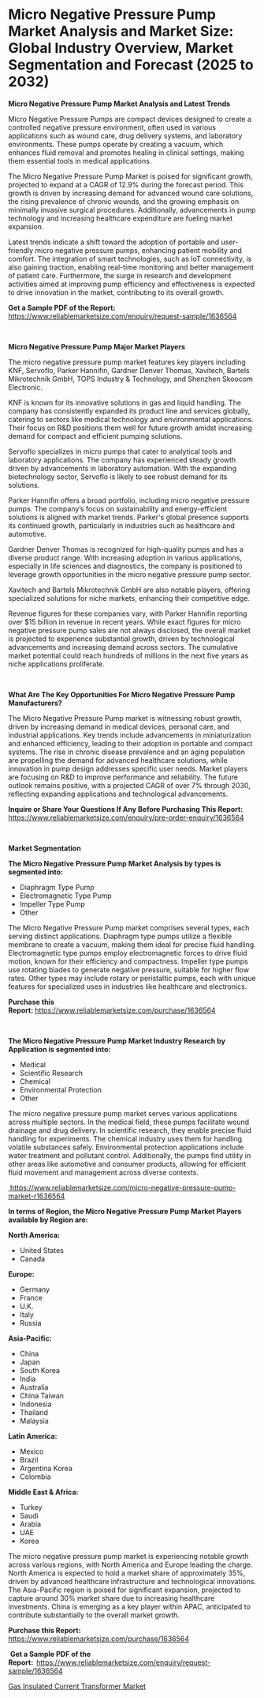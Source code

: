 <p><h1>Micro Negative Pressure Pump Market Analysis and Market Size: Global Industry Overview, Market Segmentation and Forecast (2025 to 2032)</h1></p><p><strong>Micro Negative Pressure Pump Market Analysis and Latest Trends</strong></p>
<p><p>Micro Negative Pressure Pumps are compact devices designed to create a controlled negative pressure environment, often used in various applications such as wound care, drug delivery systems, and laboratory environments. These pumps operate by creating a vacuum, which enhances fluid removal and promotes healing in clinical settings, making them essential tools in medical applications.</p><p>The Micro Negative Pressure Pump Market is poised for significant growth, projected to expand at a CAGR of 12.9% during the forecast period. This growth is driven by increasing demand for advanced wound care solutions, the rising prevalence of chronic wounds, and the growing emphasis on minimally invasive surgical procedures. Additionally, advancements in pump technology and increasing healthcare expenditure are fueling market expansion.</p><p>Latest trends indicate a shift toward the adoption of portable and user-friendly micro negative pressure pumps, enhancing patient mobility and comfort. The integration of smart technologies, such as IoT connectivity, is also gaining traction, enabling real-time monitoring and better management of patient care. Furthermore, the surge in research and development activities aimed at improving pump efficiency and effectiveness is expected to drive innovation in the market, contributing to its overall growth.</p></p>
<p><strong>Get a Sample PDF of the Report:&nbsp;</strong> <a href="https://www.reliablemarketsize.com/enquiry/request-sample/1636564?utm_campaign=2809&utm_medium=2&utm_source=Github&utm_content=ia&utm_term=23032025&utm_id=micro-negative-pressure-pump">https://www.reliablemarketsize.com/enquiry/request-sample/1636564</a></p>
<p>&nbsp;</p>
<p><strong>Micro Negative Pressure Pump Major Market Players</strong></p>
<p><p>The micro negative pressure pump market features key players including KNF, Servoflo, Parker Hannifin, Gardner Denver Thomas, Xavitech, Bartels Mikrotechnik GmbH, TOPS Industry & Technology, and Shenzhen Skoocom Electronic. </p><p>KNF is known for its innovative solutions in gas and liquid handling. The company has consistently expanded its product line and services globally, catering to sectors like medical technology and environmental applications. Their focus on R&D positions them well for future growth amidst increasing demand for compact and efficient pumping solutions.</p><p>Servoflo specializes in micro pumps that cater to analytical tools and laboratory applications. The company has experienced steady growth driven by advancements in laboratory automation. With the expanding biotechnology sector, Servoflo is likely to see robust demand for its solutions.</p><p>Parker Hannifin offers a broad portfolio, including micro negative pressure pumps. The company’s focus on sustainability and energy-efficient solutions is aligned with market trends. Parker's global presence supports its continued growth, particularly in industries such as healthcare and automotive.</p><p>Gardner Denver Thomas is recognized for high-quality pumps and has a diverse product range. With increasing adoption in various applications, especially in life sciences and diagnostics, the company is positioned to leverage growth opportunities in the micro negative pressure pump sector.</p><p>Xavitech and Bartels Mikrotechnik GmbH are also notable players, offering specialized solutions for niche markets, enhancing their competitive edge.</p><p>Revenue figures for these companies vary, with Parker Hannifin reporting over $15 billion in revenue in recent years. While exact figures for micro negative pressure pump sales are not always disclosed, the overall market is projected to experience substantial growth, driven by technological advancements and increasing demand across sectors. The cumulative market potential could reach hundreds of millions in the next five years as niche applications proliferate.</p></p>
<p>&nbsp;</p>
<p><strong>What Are The Key Opportunities For Micro Negative Pressure Pump Manufacturers?</strong></p>
<p><p>The Micro Negative Pressure Pump market is witnessing robust growth, driven by increasing demand in medical devices, personal care, and industrial applications. Key trends include advancements in miniaturization and enhanced efficiency, leading to their adoption in portable and compact systems. The rise in chronic disease prevalence and an aging population are propelling the demand for advanced healthcare solutions, while innovation in pump design addresses specific user needs. Market players are focusing on R&D to improve performance and reliability. The future outlook remains positive, with a projected CAGR of over 7% through 2030, reflecting expanding applications and technological advancements.</p></p>
<p><strong>Inquire or Share Your Questions If Any Before Purchasing This Report:</strong> <a href="https://www.reliablemarketsize.com/enquiry/pre-order-enquiry/1636564?utm_campaign=2809&utm_medium=2&utm_source=Github&utm_content=ia&utm_term=23032025&utm_id=micro-negative-pressure-pump">https://www.reliablemarketsize.com/enquiry/pre-order-enquiry/1636564</a></p>
<p>&nbsp;</p>
<p><strong>Market Segmentation</strong></p>
<p><strong>The Micro Negative Pressure Pump Market Analysis by types is segmented into:</strong></p>
<p><ul><li>Diaphragm Type Pump</li><li>Electromagnetic Type Pump</li><li>Impeller Type Pump</li><li>Other</li></ul></p>
<p><p>The Micro Negative Pressure Pump market comprises several types, each serving distinct applications. Diaphragm type pumps utilize a flexible membrane to create a vacuum, making them ideal for precise fluid handling. Electromagnetic type pumps employ electromagnetic forces to drive fluid motion, known for their efficiency and compactness. Impeller type pumps use rotating blades to generate negative pressure, suitable for higher flow rates. Other types may include rotary or peristaltic pumps, each with unique features for specialized uses in industries like healthcare and electronics.</p></p>
<p><strong>Purchase this Report:&nbsp;</strong><a href="https://www.reliablemarketsize.com/purchase/1636564?utm_campaign=2809&utm_medium=2&utm_source=Github&utm_content=ia&utm_term=23032025&utm_id=micro-negative-pressure-pump">https://www.reliablemarketsize.com/purchase/1636564</a></p>
<p>&nbsp;</p>
<p><strong>The Micro Negative Pressure Pump Market Industry Research by Application is segmented into:</strong></p>
<p><ul><li>Medical</li><li>Scientific Research</li><li>Chemical</li><li>Environmental Protection</li><li>Other</li></ul></p>
<p><p>The micro negative pressure pump market serves various applications across multiple sectors. In the medical field, these pumps facilitate wound drainage and drug delivery. In scientific research, they enable precise fluid handling for experiments. The chemical industry uses them for handling volatile substances safely. Environmental protection applications include water treatment and pollutant control. Additionally, the pumps find utility in other areas like automotive and consumer products, allowing for efficient fluid movement and management across diverse contexts.</p></p>
<p><a href="https://www.reliablemarketsize.com/micro-negative-pressure-pump-market-r1636564?utm_campaign=2809&utm_medium=2&utm_source=Github&utm_content=ia&utm_term=23032025&utm_id=micro-negative-pressure-pump">&nbsp;https://www.reliablemarketsize.com/micro-negative-pressure-pump-market-r1636564</a></p>
<p><strong>In terms of Region, the Micro Negative Pressure Pump Market Players available by Region are:</strong></p>
<p>
    <p> <strong> North America: </strong>
        <ul>
            <li>United States</li>
            <li>Canada</li>
        </ul>
        </p> 
    <p> <strong> Europe: </strong>
        <ul>
            <li>Germany</li>
            <li>France</li>
            <li>U.K.</li>
            <li>Italy</li>
            <li>Russia</li>
        </ul>
        </p> 
    <p> <strong> Asia-Pacific: </strong>
        <ul>
            <li>China</li>
            <li>Japan</li>
            <li>South Korea</li>
            <li>India</li>
            <li>Australia</li>
            <li>China Taiwan</li>
            <li>Indonesia</li>
            <li>Thailand</li>
            <li>Malaysia</li>
        </ul>
        </p> 
    <p> <strong> Latin America: </strong>
        <ul>
            <li>Mexico</li>
            <li>Brazil</li>
            <li>Argentina Korea</li>
            <li>Colombia</li>
        </ul>
        </p> 
    <p> <strong> Middle East & Africa: </strong>
        <ul>
            <li>Turkey</li>
            <li>Saudi</li>
            <li>Arabia</li>
            <li>UAE</li>
            <li>Korea</li>
        </ul>
    </p>
    </p>
<p><p>The micro negative pressure pump market is experiencing notable growth across various regions, with North America and Europe leading the charge. North America is expected to hold a market share of approximately 35%, driven by advanced healthcare infrastructure and technological innovations. The Asia-Pacific region is poised for significant expansion, projected to capture around 30% market share due to increasing healthcare investments. China is emerging as a key player within APAC, anticipated to contribute substantially to the overall market growth.</p></p>
<p><strong>Purchase this Report: </strong><a href="https://www.reliablemarketsize.com/purchase/1636564?utm_campaign=2809&utm_medium=2&utm_source=Github&utm_content=ia&utm_term=23032025&utm_id=micro-negative-pressure-pump">https://www.reliablemarketsize.com/purchase/1636564</a></p>
<p>&nbsp;<strong>Get a Sample PDF of the Report:&nbsp;&nbsp;</strong><a href="https://www.reliablemarketsize.com/enquiry/request-sample/1636564?utm_campaign=2809&utm_medium=2&utm_source=Github&utm_content=ia&utm_term=23032025&utm_id=micro-negative-pressure-pump">https://www.reliablemarketsize.com/enquiry/request-sample/1636564</a></p>
<p><strong></strong></p>
<p><p><a href="https://github.com/xalatieusope/Market-Research-Report-List-1/blob/main/gas-insulated-current-transformer-market.md?utm_campaign=2809&utm_medium=2&utm_source=Github&utm_content=ia&utm_term=23032025&utm_id=micro-negative-pressure-pump">Gas Insulated Current Transformer Market</a></p></p>